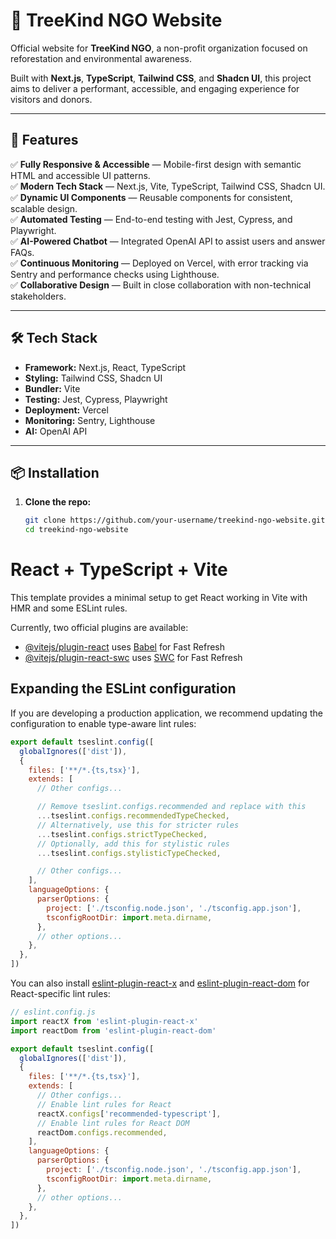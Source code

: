 # 🌱 TreeKind NGO Website

Official website for **TreeKind NGO**, a non-profit organization focused on reforestation and environmental awareness.

Built with **Next.js**, **TypeScript**, **Tailwind CSS**, and **Shadcn UI**, this project aims to deliver a performant, accessible, and engaging experience for visitors and donors.

---

## 🚀 Features

✅ **Fully Responsive & Accessible** — Mobile-first design with semantic HTML and accessible UI patterns.  
✅ **Modern Tech Stack** — Next.js, Vite, TypeScript, Tailwind CSS, Shadcn UI.  
✅ **Dynamic UI Components** — Reusable components for consistent, scalable design.  
✅ **Automated Testing** — End-to-end testing with Jest, Cypress, and Playwright.  
✅ **AI-Powered Chatbot** — Integrated OpenAI API to assist users and answer FAQs.  
✅ **Continuous Monitoring** — Deployed on Vercel, with error tracking via Sentry and performance checks using Lighthouse.  
✅ **Collaborative Design** — Built in close collaboration with non-technical stakeholders.

---

## 🛠️ Tech Stack

- **Framework:** Next.js, React, TypeScript
- **Styling:** Tailwind CSS, Shadcn UI
- **Bundler:** Vite
- **Testing:** Jest, Cypress, Playwright
- **Deployment:** Vercel
- **Monitoring:** Sentry, Lighthouse
- **AI:** OpenAI API

---

## 📦 Installation

1. **Clone the repo:**
   ```bash
   git clone https://github.com/your-username/treekind-ngo-website.git
   cd treekind-ngo-website


# React + TypeScript + Vite

This template provides a minimal setup to get React working in Vite with HMR and some ESLint rules.

Currently, two official plugins are available:

- [@vitejs/plugin-react](https://github.com/vitejs/vite-plugin-react/blob/main/packages/plugin-react) uses [Babel](https://babeljs.io/) for Fast Refresh
- [@vitejs/plugin-react-swc](https://github.com/vitejs/vite-plugin-react/blob/main/packages/plugin-react-swc) uses [SWC](https://swc.rs/) for Fast Refresh

## Expanding the ESLint configuration

If you are developing a production application, we recommend updating the configuration to enable type-aware lint rules:

```js
export default tseslint.config([
  globalIgnores(['dist']),
  {
    files: ['**/*.{ts,tsx}'],
    extends: [
      // Other configs...

      // Remove tseslint.configs.recommended and replace with this
      ...tseslint.configs.recommendedTypeChecked,
      // Alternatively, use this for stricter rules
      ...tseslint.configs.strictTypeChecked,
      // Optionally, add this for stylistic rules
      ...tseslint.configs.stylisticTypeChecked,

      // Other configs...
    ],
    languageOptions: {
      parserOptions: {
        project: ['./tsconfig.node.json', './tsconfig.app.json'],
        tsconfigRootDir: import.meta.dirname,
      },
      // other options...
    },
  },
])
```

You can also install [eslint-plugin-react-x](https://github.com/Rel1cx/eslint-react/tree/main/packages/plugins/eslint-plugin-react-x) and [eslint-plugin-react-dom](https://github.com/Rel1cx/eslint-react/tree/main/packages/plugins/eslint-plugin-react-dom) for React-specific lint rules:

```js
// eslint.config.js
import reactX from 'eslint-plugin-react-x'
import reactDom from 'eslint-plugin-react-dom'

export default tseslint.config([
  globalIgnores(['dist']),
  {
    files: ['**/*.{ts,tsx}'],
    extends: [
      // Other configs...
      // Enable lint rules for React
      reactX.configs['recommended-typescript'],
      // Enable lint rules for React DOM
      reactDom.configs.recommended,
    ],
    languageOptions: {
      parserOptions: {
        project: ['./tsconfig.node.json', './tsconfig.app.json'],
        tsconfigRootDir: import.meta.dirname,
      },
      // other options...
    },
  },
])
```

